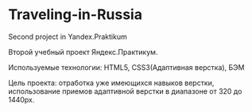 # Traveling-in-Russia
Second project in Yandex.Praktikum

Второй учебный проект Яндекс.Практикум.

Используемые технологии: HTML5, CSS3(Адаптивная верстка), БЭМ

Цель проекта: отработка уже имеющихся навыков верстки, использование приемов адаптивной верстки в диапазоне от 320 до 1440px.
